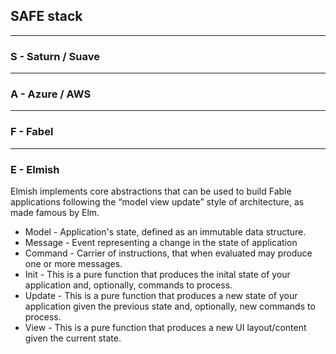 ## SAFE stack

---

### S - Saturn / Suave


---

### A - Azure / AWS 

---

### F - Fabel

---

### E - Elmish

Elmish implements core abstractions that can be used to build Fable applications following the “model view update” style of architecture, as made famous by Elm.

- Model - Application's state, defined as an immutable data structure.
- Message - Event representing a change in the state of application
- Command - Carrier of instructions, that when evaluated may produce one or more messages.
- Init - This is a pure function that produces the inital state of your application and, optionally, commands to process.
- Update - This is a pure function that produces a new state of your application given the previous state and, optionally, new commands to process.
- View - This is a pure function that produces a new UI layout/content given the current state.
